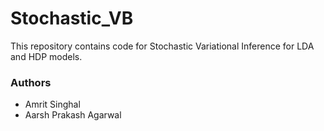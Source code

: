 # Stochastic_VB

This repository contains code for Stochastic Variational Inference for LDA and HDP models. 

### Authors 
- Amrit Singhal
- Aarsh Prakash Agarwal
